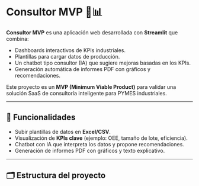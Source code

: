 # Consultor MVP 🤖📊

**Consultor MVP** es una aplicación web desarrollada con **Streamlit** que combina:
- Dashboards interactivos de KPIs industriales.
- Plantillas para cargar datos de producción.
- Un chatbot tipo consultor (IA) que sugiere mejoras basadas en los KPIs.
- Generación automática de informes PDF con gráficos y recomendaciones.

Este proyecto es un **MVP (Minimum Viable Product)** para validar una solución SaaS de consultoría inteligente para PYMES industriales.

---

## 🚀 Funcionalidades
- Subir plantillas de datos en **Excel/CSV**.
- Visualización de **KPIs clave** (ejemplo: OEE, tamaño de lote, eficiencia).
- Chatbot con IA que interpreta los datos y propone recomendaciones.
- Generación de informes PDF con gráficos y texto explicativo.

---

## 🗂️ Estructura del proyecto
